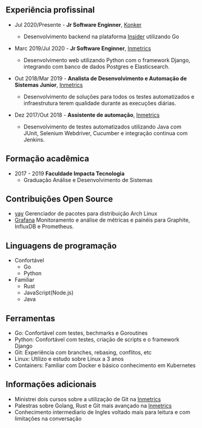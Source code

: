 ## Experiência profissinal

- Jul 2020/Presente - **Jr Software Enginner**, [Konker](http://www.konkerlabs.com/)
  - Desenvolvimento backend na plataforma [Insider](https://insidersec.io/) utilizando Go

- Marc 2019/Jul 2020 - **Jr Software Enginner**, [Inmetrics](https://inmetrics.com.br/)
  - Desenvolvimento web utilizando Python com o framework Django, integrando com banco de dados Postgres e Elasticsearch.

- Out 2018/Mar 2019 - **Analista de Desenvolvimento e Automação de Sistemas Junior**, [Inmetrics](https://inmetrics.com.br/)
  - Desenvolvimento de soluções para todos os testes automatizados e infraestrutura terem qualidade durante as execuções diárias.

- Dez 2017/Out 2018 - **Assistente de automação**, [Inmetrics](https://inmetrics.com.br/)
  - Desenvolvimento de testes automatizados utilizando Java com JUnit, Selenium Webdriver, Cucumber e integração continua com Jenkins.

## Formação acadêmica
- 2017 - 2019 **Faculdade Impacta Tecnologia**
  - Graduação Análise e Desenvolvimento de Sistemas

## Contribuições Open Source
- [yay](https://github.com/Jguer/yay/commits?author=msAlcantara) Gerenciador de pacotes para distribuição Arch Linux
- [Grafana](https://github.com/grafana/grafana/commits?author=msAlcantara) Monitoramento e análise de métricas e painéis para Graphite, InfluxDB e Prometheus.


## Linguagens de programação
- Confortável
  - Go
  - Python
- Familiar
  - Rust
  - JavaScript(Node.js)
  - Java

## Ferramentas
 - Go: Confortável com testes, bechmarks e Goroutines
 - Python: Confortável com testes, criação de scripts e o framework Django
 - Git: Experiência com branches, rebasing, conflitos, etc
 - Linux: Utilizo e estudo sobre Linux a 3 anos
 - Containers: Familiar com Docker e básico conhecimento em Kubernetes

## Informações adicionais
- Ministrei dois cursos sobre a utilização de Git na [Inmetrics](https://inmetrics.com.br/)
- Palestras sobre Golang, Rust e Git mais avançado na [Inmetrics](https://inmetrics.com.br/)
- Conhecimento intermediario de Ingles voltado mais para leitura e com limitações na conversação
